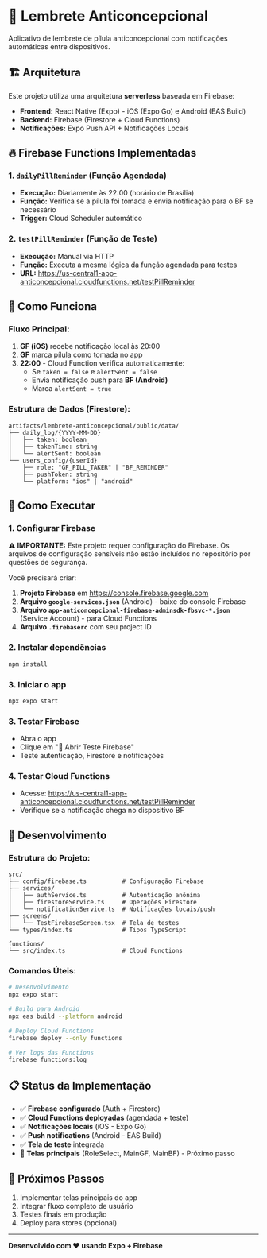 # 💊 Lembrete Anticoncepcional

Aplicativo de lembrete de pílula anticoncepcional com notificações automáticas entre dispositivos.

## 🏗️ Arquitetura

Este projeto utiliza uma arquitetura **serverless** baseada em Firebase:

- **Frontend:** React Native (Expo) - iOS (Expo Go) e Android (EAS Build)
- **Backend:** Firebase (Firestore + Cloud Functions)
- **Notificações:** Expo Push API + Notificações Locais

## 🔥 Firebase Functions Implementadas

### 1. `dailyPillReminder` (Função Agendada)

- **Execução:** Diariamente às 22:00 (horário de Brasília)
- **Função:** Verifica se a pílula foi tomada e envia notificação para o BF se necessário
- **Trigger:** Cloud Scheduler automático

### 2. `testPillReminder` (Função de Teste)

- **Execução:** Manual via HTTP
- **Função:** Executa a mesma lógica da função agendada para testes
- **URL:** https://us-central1-app-anticoncepcional.cloudfunctions.net/testPillReminder

## 📱 Como Funciona

### Fluxo Principal:

1. **GF (iOS)** recebe notificação local às 20:00
2. **GF** marca pílula como tomada no app
3. **22:00** - Cloud Function verifica automaticamente:
   - Se `taken = false` e `alertSent = false`
   - Envia notificação push para **BF (Android)**
   - Marca `alertSent = true`

### Estrutura de Dados (Firestore):

```
artifacts/lembrete-anticoncepcional/public/data/
├── daily_log/{YYYY-MM-DD}
│   ├── taken: boolean
│   ├── takenTime: string
│   └── alertSent: boolean
└── users_config/{userId}
    ├── role: "GF_PILL_TAKER" | "BF_REMINDER"
    ├── pushToken: string
    └── platform: "ios" | "android"
```

## 🚀 Como Executar

### 1. Configurar Firebase

**⚠️ IMPORTANTE:** Este projeto requer configuração do Firebase. Os arquivos de configuração sensíveis não estão incluídos no repositório por questões de segurança.

Você precisará criar:

1. **Projeto Firebase** em https://console.firebase.google.com
2. **Arquivo `google-services.json`** (Android) - baixe do console Firebase
3. **Arquivo `app-anticoncepcional-firebase-adminsdk-fbsvc-*.json`** (Service Account) - para Cloud Functions
4. **Arquivo `.firebaserc`** com seu project ID

### 2. Instalar dependências

```bash
npm install
```

### 3. Iniciar o app

```bash
npx expo start
```

### 3. Testar Firebase

- Abra o app
- Clique em "🧪 Abrir Teste Firebase"
- Teste autenticação, Firestore e notificações

### 4. Testar Cloud Functions

- Acesse: https://us-central1-app-anticoncepcional.cloudfunctions.net/testPillReminder
- Verifique se a notificação chega no dispositivo BF

## 🔧 Desenvolvimento

### Estrutura do Projeto:

```
src/
├── config/firebase.ts          # Configuração Firebase
├── services/
│   ├── authService.ts          # Autenticação anônima
│   ├── firestoreService.ts     # Operações Firestore
│   └── notificationService.ts  # Notificações locais/push
├── screens/
│   └── TestFirebaseScreen.tsx  # Tela de testes
└── types/index.ts              # Tipos TypeScript

functions/
└── src/index.ts                # Cloud Functions
```

### Comandos Úteis:

```bash
# Desenvolvimento
npx expo start

# Build para Android
npx eas build --platform android

# Deploy Cloud Functions
firebase deploy --only functions

# Ver logs das Functions
firebase functions:log
```

## 📋 Status da Implementação

- ✅ **Firebase configurado** (Auth + Firestore)
- ✅ **Cloud Functions deployadas** (agendada + teste)
- ✅ **Notificações locais** (iOS - Expo Go)
- ✅ **Push notifications** (Android - EAS Build)
- ✅ **Tela de teste** integrada
- 🔄 **Telas principais** (RoleSelect, MainGF, MainBF) - Próximo passo

## 🎯 Próximos Passos

1. Implementar telas principais do app
2. Integrar fluxo completo de usuário
3. Testes finais em produção
4. Deploy para stores (opcional)

---

**Desenvolvido com ❤️ usando Expo + Firebase**
